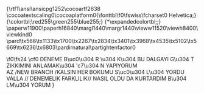{\rtf1\ansi\ansicpg1252\cocoartf2638
\cocoatextscaling0\cocoaplatform0{\fonttbl\f0\fswiss\fcharset0 Helvetica;}
{\colortbl;\red255\green255\blue255;}
{\*\expandedcolortbl;;}
\paperw11900\paperh16840\margl1440\margr1440\vieww11520\viewh8400\viewkind0
\pard\tx566\tx1133\tx1700\tx2267\tx2834\tx3401\tx3968\tx4535\tx5102\tx5669\tx6236\tx6803\pardirnatural\partightenfactor0

\f0\fs24 \cf0 DENEME B\uc0\u304 R \u304 K\u304  BU DALGAYI G\u304 T ZIKKIMINI ANLAMAK\u304 \'c7\u304 N YAPIYORUM\
AZ /NEW BRANCH /KALSIN HER BOKUMU S\uc0\u304 L\u304 YORDU VALLA // DENEMELIK FARKLILIK// NASIL OLDU DA KURTARDIM B\u304 LM\u304 YORUM }